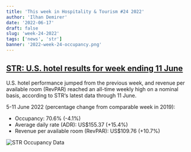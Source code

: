 ```yaml
---
title: 'This week in Hospitality & Tourism #24 2022'
author: 'Ilhan Demirer'
date: '2022-06-17'
draft: false
slug: 'week-24-2022'
tags: ['news', 'str']
banner: '2022-week-24-occupancy.png'
---
```


## [STR: U.S. hotel results for week ending 11 June](https://str.com/press-release/str-us-hotel-results-week-ending-11-june)

U.S. hotel performance jumped from the previous week, and revenue per available room (RevPAR) reached an all-time weekly high on a nominal basis, according to STR‘s latest data through 11 June.

5-11 June 2022 (percentage change from comparable week in 2019):

- Occupancy: 70.6% (-4.1%)
- Average daily rate (ADR): US$155.37 (+15.4%)
- Revenue per available room (RevPAR): US$109.76 (+10.7%)

![STR Occupancy Data](/images/blogimages/2022-week-24-occupancy.png)
